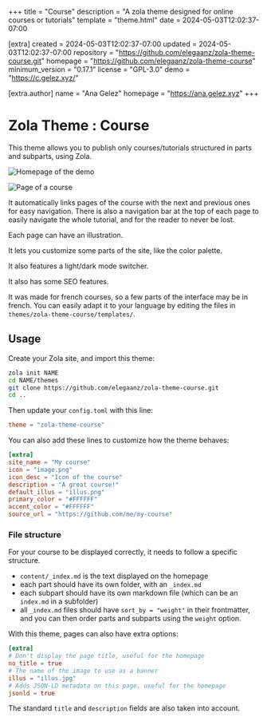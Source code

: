 
+++
title = "Course"
description = "A zola theme designed for online courses or tutorials"
template = "theme.html"
date = 2024-05-03T12:02:37-07:00

[extra]
created = 2024-05-03T12:02:37-07:00
updated = 2024-05-03T12:02:37-07:00
repository = "https://github.com/elegaanz/zola-theme-course.git"
homepage = "https://github.com/elegaanz/zola-theme-course"
minimum_version = "0.17.1"
license = "GPL-3.0"
demo = "https://c.gelez.xyz/"

[extra.author]
name = "Ana Gelez"
homepage = "https://ana.gelez.xyz"
+++        

# Zola Theme : Course

This theme allows you to publish only courses/tutorials structured in
parts and subparts, using Zola.

![Homepage of the demo](screenshot.png)

![Page of a course](screenshot2.png)

It automatically links pages of the course with the next and previous ones
for easy navigation. There is also a navigation bar at the top of each page
to easily navigate the whole tutorial, and for the reader to never be lost.

Each page can have an illustration.

It lets you customize some parts of the site, like the color palette.

It also features a light/dark mode switcher.

It also has some SEO features.

It was made for french courses, so a few parts of the interface may be in french.
You can easily adapt it to your language by editing the files in `themes/zola-theme-course/templates/`.

## Usage

Create your Zola site, and import this theme:

```bash
zola init NAME
cd NAME/themes
git clone https://github.com/elegaanz/zola-theme-course.git
cd ..
```

Then update your `config.toml` with this line:

```toml
theme = "zola-theme-course"
```

You can also add these lines to customize how the theme behaves:

```toml
[extra]
site_name = "My course"
icon = "image.png"
icon_desc = "Icon of the course"
description = "A great course!"
default_illus = "illus.png"
primary_color = "#FFFFFF"
accent_color = "#FFFFFF"
source_url = "https://github.com/me/my-course"
```

### File structure

For your course to be displayed correctly, it needs to follow a specific structure.

- `content/_index.md` is the text displayed on the homepage
- each part should have its own folder, with an `_index.md`
- each subpart should have its own markdown file (which can be an `index.md` in a subfolder)
- all `_index.md` files should have `sort_by = "weight"` in their frontmatter, and you can then
  order parts and subparts using the `weight` option.

With this theme, pages can also have extra options:

```toml
[extra]
# Don't display the page title, useful for the homepage
no_title = true
# The name of the image to use as a banner
illus = "illus.jpg"
# Adds JSON-LD metadata on this page, useful for the homepage
jsonld = true
```

The standard `title` and `description` fields are also taken into account.
        